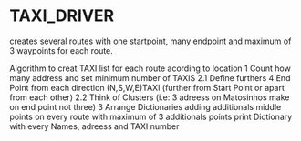 # TAXI_DRIVER
creates several routes with one startpoint, many endpoint and maximum of 3 waypoints for each route.

Algorithm to creat TAXI list for each route acording to location 
1 Count how many address and set minimum number of TAXIS
2.1 Define furthers 4 End Point from each direction (N,S,W,E)TAXI (further from Start Point or apart from each other)
2.2 Think of Clusters (i.e: 3 adreess on Matosinhos make on end point not three)
3 Arrange Dictionaries adding additionals middle points on every route with maximum of 3 additionals points
print Dictionary with every Names, adreess and TAXI number
